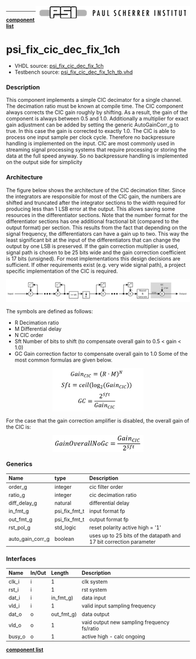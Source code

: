 <img align="right" src="psi_logo.png">

***

[**component list**](../README.md)

# psi_fix_cic_dec_fix_1ch
 - VHDL source: [psi_fix_cic_dec_fix_1ch](../../hdl/psi_fix_cic_dec_fix_1ch.vhd)
 - Testbench source: [psi_fix_cic_dec_fix_1ch_tb.vhd](../../testbench/psi_fix_cic_dec_fix_1ch_tb/psi_fix_cic_dec_fix_1ch_tb.vhd)

 ### Description

 This component implements a simple CIC decimator for a single channel. The decimation ratio must be known at compile time.
 The CIC component always corrects the CIC gain roughly by shifting. As a result, the gain of the component is always between 0.5 and 1.0. Additionally a multiplier for exact gain adjustment can be added by setting the generic AutoGainCorr_g to true. In this case the gain is corrected to exactly 1.0.
 The CIC is able to process one input sample per clock cycle. Therefore no backpressure handling is implemented on the input.
 CIC are most commonly used in streaming signal processing systems that require processing or storing the data at the full speed anyway. So no backpressure handling is implemented on the output side for simplicity

 ### Architecture

 The figure below shows the architecture of the CIC decimation filter.
 Since the integrators are responsible for most of the CIC gain, the numbers are shifted and truncated after the integrator sections to the width required for producing less than 1 LSB error at the output. This allows saving some resources in the differentiator sections.
 Note that the number format for the differentiator sections has one additional fractional bit (compared to the output format) per section. This results from the fact that depending on the signal frequency, the differentiators can have a gain up to two. This way the least significant bit at the input of the differentiators that can change the output by one LSB is preserved.
 If the gain correction multiplier is used, signal path is chosen to be 25 bits wide and the gain correction coefficient is 17 bits (unsigned). For most implementations this design decisions are sufficient. If other requirements exist (e.g. very wide signal path), a project specific implementation of the CIC is required.

 <p align="center">
 <img src="psi_fix_cic_dec_cfg_1ch_a.png">
 </p>

 The symbols are defined as follows:
 - R	Decimation ratio
 - M	Differential delay
 - N	CIC order
 - Sft	Number of bits to shift (to compensate overall gain to 0.5 < gain < 1.0)
 - GC	Gain correction factor to compensate overall gain to 1.0
 Some of the most common formulas are given below.

 <p align="center">
 <img src="psi_fix_cic_dec_cfg_1ch_b.png" width="250" />
 </p>
 For the case that the gain correction amplifier is disabled, the overall gain of the CIC is:
 <p align="center">
 <img align="center" src="psi_fix_cic_dec_cfg_1ch_c.png" width="250">
 </p>

### Generics
| Name             | type          | Description                                                        |
|:-----------------|:--------------|:-------------------------------------------------------------------|
| order_g          | integer       | cic filter order                                                   |
| ratio_g          | integer       | cic decimation ratio                                               |
| diff_delay_g     | natural       | differential delay                                                 |
| in_fmt_g         | psi_fix_fmt_t | input format fp                                                    |
| out_fmt_g        | psi_fix_fmt_t | output format fp                                                   |
| rst_pol_g        | std_logic     | reset polarity active high = '1'                                   |
| auto_gain_corr_g | boolean       | uses up to 25 bits of the datapath and 17 bit correction parameter |

### Interfaces
| Name   | In/Out   | Length     | Description                                 |
|:-------|:---------|:-----------|:--------------------------------------------|
| clk_i  | i        | 1          | clk system                                  |
| rst_i  | i        | 1          | rst system                                  |
| dat_i  | i        | in_fmt_g)  | data input                                  |
| vld_i  | i        | 1          | valid input sampling frequency              |
| dat_o  | o        | out_fmt_g) | data output                                 |
| vld_o  | o        | 1          | vaid output new sampling frequency fs/ratio |
| busy_o | o        | 1          | active high - calc ongoing                  |

[**component list**](../README.md)
